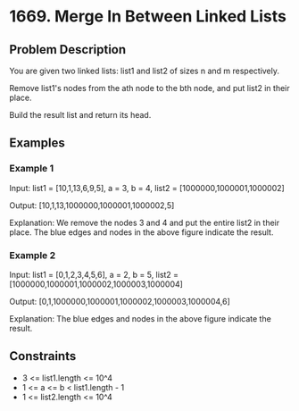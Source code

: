 # 1669. Merge In Between Linked Lists

## Problem Description

You are given two linked lists: list1 and list2 of sizes n and m respectively.

Remove list1's nodes from the ath node to the bth node, and put list2 in their place.

Build the result list and return its head.

## Examples

### Example 1

Input: list1 = [10,1,13,6,9,5], a = 3, b = 4, list2 = [1000000,1000001,1000002]

Output: [10,1,13,1000000,1000001,1000002,5]

Explanation: We remove the nodes 3 and 4 and put the entire list2 in their place. The blue edges and nodes in the above figure indicate the result.

### Example 2

Input: list1 = [0,1,2,3,4,5,6], a = 2, b = 5, list2 = [1000000,1000001,1000002,1000003,1000004]

Output: [0,1,1000000,1000001,1000002,1000003,1000004,6]

Explanation: The blue edges and nodes in the above figure indicate the result.

## Constraints

- 3 <= list1.length <= 10^4
- 1 <= a <= b < list1.length - 1
- 1 <= list2.length <= 10^4
